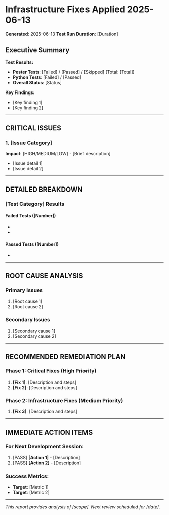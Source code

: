 # Infrastructure Fixes Applied 2025-06-13
**Generated**: 2025-06-13
**Test Run Duration**: [Duration]

## Executive Summary

**Test Results:**
- **Pester Tests**: [Failed] / [Passed] / [Skipped] (Total: [Total])
- **Python Tests**: [Failed] / [Passed]
- **Overall Status**: [Status]

**Key Findings:**
- [Key finding 1]
- [Key finding 2]

---

## CRITICAL ISSUES

### 1. [Issue Category]
**Impact**: [HIGH/MEDIUM/LOW] - [Brief description]
- [Issue detail 1]
- [Issue detail 2]

---

## DETAILED BREAKDOWN

### [Test Category] Results

#### Failed Tests ([Number])
- [Failure category 1]: [Details]
- [Failure category 2]: [Details]

#### Passed Tests ([Number])
- [Success category 1]: [Details]

---

## ROOT CAUSE ANALYSIS

### Primary Issues
1. [Root cause 1]
2. [Root cause 2]

### Secondary Issues
1. [Secondary cause 1]
2. [Secondary cause 2]

---

## RECOMMENDED REMEDIATION PLAN

### Phase 1: Critical Fixes (High Priority)
1. **[Fix 1]**: [Description and steps]
2. **[Fix 2]**: [Description and steps]

### Phase 2: Infrastructure Fixes (Medium Priority)
1. **[Fix 3]**: [Description and steps]

---

## IMMEDIATE ACTION ITEMS

### For Next Development Session:
1. [PASS] **[Action 1]** - [Description]
2. [PASS] **[Action 2]** - [Description]

### Success Metrics:
- **Target**: [Metric 1]
- **Target**: [Metric 2]

---

*This report provides analysis of [scope]. Next review scheduled for [date].*

